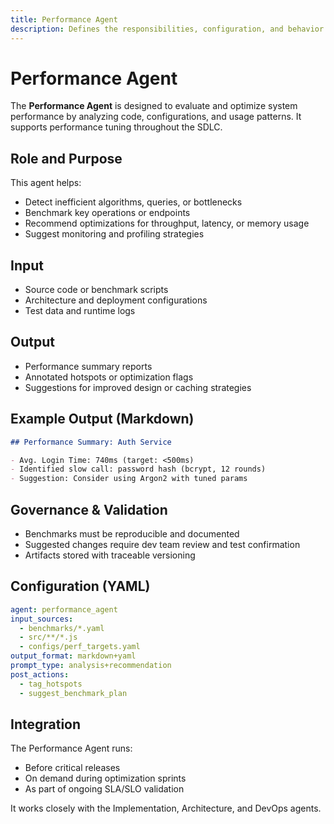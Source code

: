 ```yaml
---
title: Performance Agent
description: Defines the responsibilities, configuration, and behavior of the Performance Agent in HUG AI.
---
```


# Performance Agent

The **Performance Agent** is designed to evaluate and optimize system performance by analyzing code, configurations, and usage patterns. It supports performance tuning throughout the SDLC.

## Role and Purpose

This agent helps:

- Detect inefficient algorithms, queries, or bottlenecks
- Benchmark key operations or endpoints
- Recommend optimizations for throughput, latency, or memory usage
- Suggest monitoring and profiling strategies

## Input

- Source code or benchmark scripts
- Architecture and deployment configurations
- Test data and runtime logs

## Output

- Performance summary reports
- Annotated hotspots or optimization flags
- Suggestions for improved design or caching strategies

## Example Output (Markdown)

```markdown
## Performance Summary: Auth Service

- Avg. Login Time: 740ms (target: <500ms)
- Identified slow call: password hash (bcrypt, 12 rounds)
- Suggestion: Consider using Argon2 with tuned params
```

## Governance & Validation

- Benchmarks must be reproducible and documented
- Suggested changes require dev team review and test confirmation
- Artifacts stored with traceable versioning

## Configuration (YAML)

```yaml
agent: performance_agent
input_sources:
  - benchmarks/*.yaml
  - src/**/*.js
  - configs/perf_targets.yaml
output_format: markdown+yaml
prompt_type: analysis+recommendation
post_actions:
  - tag_hotspots
  - suggest_benchmark_plan
```

## Integration

The Performance Agent runs:

- Before critical releases
- On demand during optimization sprints
- As part of ongoing SLA/SLO validation

It works closely with the Implementation, Architecture, and DevOps agents.
